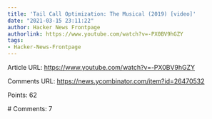 ```yaml
---
title: 'Tail Call Optimization: The Musical (2019) [video]'
date: "2021-03-15 23:11:22"
author: Hacker News Frontpage
authorlink: https://www.youtube.com/watch?v=-PX0BV9hGZY
tags:
- Hacker-News-Frontpage
---
```


<p>Article URL: <a href="https://www.youtube.com/watch?v=-PX0BV9hGZY">https://www.youtube.com/watch?v=-PX0BV9hGZY</a></p>
<p>Comments URL: <a href="https://news.ycombinator.com/item?id=26470532">https://news.ycombinator.com/item?id=26470532</a></p>
<p>Points: 62</p>
<p># Comments: 7</p>
